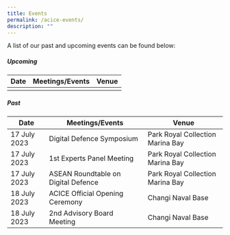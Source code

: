 ```yaml
---
title: Events
permalink: /acice-events/
description: ""
---
```

A list of our past and upcoming events can be found below:

##### Upcoming <br>
| Date | Meetings/Events | Venue |
| -------- | --------    | -------- |
|       |           |       |

##### Past <br>
| Date | Meetings/Events | Venue |
| -------- | -------- | -------- |
| 17 July 2023 | Digital Defence Symposium | Park Royal Collection Marina Bay |
| 17 July 2023 | 1st Experts Panel Meeting | Park Royal Collection Marina Bay |
| 17 July 2023 | ASEAN Roundtable on Digital Defence | Park Royal Collection Marina Bay |
| 18 July 2023 | ACICE Official Opening Ceremony | Changi Naval Base                    |
| 18 July 2023 | 2nd Advisory Board Meeting | Changi Naval Base                         |